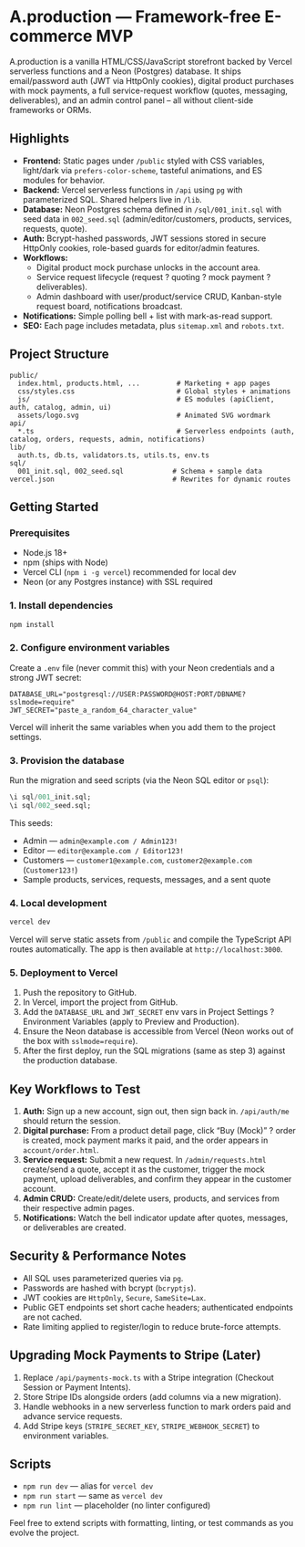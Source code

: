 ﻿# A.production — Framework-free E-commerce MVP

A.production is a vanilla HTML/CSS/JavaScript storefront backed by Vercel serverless functions and a Neon (Postgres) database. It ships email/password auth (JWT via HttpOnly cookies), digital product purchases with mock payments, a full service-request workflow (quotes, messaging, deliverables), and an admin control panel – all without client-side frameworks or ORMs.

## Highlights

- **Frontend:** Static pages under `/public` styled with CSS variables, light/dark via `prefers-color-scheme`, tasteful animations, and ES modules for behavior.
- **Backend:** Vercel serverless functions in `/api` using `pg` with parameterized SQL. Shared helpers live in `/lib`.
- **Database:** Neon Postgres schema defined in `/sql/001_init.sql` with seed data in `002_seed.sql` (admin/editor/customers, products, services, requests, quote).
- **Auth:** Bcrypt-hashed passwords, JWT sessions stored in secure HttpOnly cookies, role-based guards for editor/admin features.
- **Workflows:**
  - Digital product mock purchase unlocks in the account area.
  - Service request lifecycle (request ? quoting ? mock payment ? deliverables).
  - Admin dashboard with user/product/service CRUD, Kanban-style request board, notifications broadcast.
- **Notifications:** Simple polling bell + list with mark-as-read support.
- **SEO:** Each page includes metadata, plus `sitemap.xml` and `robots.txt`.

## Project Structure

```
public/
  index.html, products.html, ...         # Marketing + app pages
  css/styles.css                         # Global styles + animations
  js/                                    # ES modules (apiClient, auth, catalog, admin, ui)
  assets/logo.svg                        # Animated SVG wordmark
api/
  *.ts                                   # Serverless endpoints (auth, catalog, orders, requests, admin, notifications)
lib/
  auth.ts, db.ts, validators.ts, utils.ts, env.ts
sql/
  001_init.sql, 002_seed.sql            # Schema + sample data
vercel.json                             # Rewrites for dynamic routes
```

## Getting Started

### Prerequisites

- Node.js 18+
- npm (ships with Node)
- Vercel CLI (`npm i -g vercel`) recommended for local dev
- Neon (or any Postgres instance) with SSL required

### 1. Install dependencies

```bash
npm install
```

### 2. Configure environment variables

Create a `.env` file (never commit this) with your Neon credentials and a strong JWT secret:

```
DATABASE_URL="postgresql://USER:PASSWORD@HOST:PORT/DBNAME?sslmode=require"
JWT_SECRET="paste_a_random_64_character_value"
```

Vercel will inherit the same variables when you add them to the project settings.

### 3. Provision the database

Run the migration and seed scripts (via the Neon SQL editor or `psql`):

```sql
\i sql/001_init.sql;
\i sql/002_seed.sql;
```

This seeds:

- Admin — `admin@example.com / Admin123!`
- Editor — `editor@example.com / Editor123!`
- Customers — `customer1@example.com`, `customer2@example.com` (`Customer123!`)
- Sample products, services, requests, messages, and a sent quote

### 4. Local development

```bash
vercel dev
```

Vercel will serve static assets from `/public` and compile the TypeScript API routes automatically. The app is then available at `http://localhost:3000`.

### 5. Deployment to Vercel

1. Push the repository to GitHub.
2. In Vercel, import the project from GitHub.
3. Add the `DATABASE_URL` and `JWT_SECRET` env vars in Project Settings ? Environment Variables (apply to Preview and Production).
4. Ensure the Neon database is accessible from Vercel (Neon works out of the box with `sslmode=require`).
5. After the first deploy, run the SQL migrations (same as step 3) against the production database.

## Key Workflows to Test

1. **Auth:** Sign up a new account, sign out, then sign back in. `/api/auth/me` should return the session.
2. **Digital purchase:** From a product detail page, click “Buy (Mock)” ? order is created, mock payment marks it paid, and the order appears in `account/order.html`.
3. **Service request:** Submit a new request. In `/admin/requests.html` create/send a quote, accept it as the customer, trigger the mock payment, upload deliverables, and confirm they appear in the customer account.
4. **Admin CRUD:** Create/edit/delete users, products, and services from their respective admin pages.
5. **Notifications:** Watch the bell indicator update after quotes, messages, or deliverables are created.

## Security & Performance Notes

- All SQL uses parameterized queries via `pg`.
- Passwords are hashed with bcrypt (`bcryptjs`).
- JWT cookies are `HttpOnly`, `Secure`, `SameSite=Lax`.
- Public GET endpoints set short cache headers; authenticated endpoints are not cached.
- Rate limiting applied to register/login to reduce brute-force attempts.

## Upgrading Mock Payments to Stripe (Later)

1. Replace `/api/payments-mock.ts` with a Stripe integration (Checkout Session or Payment Intents).
2. Store Stripe IDs alongside orders (add columns via a new migration).
3. Handle webhooks in a new serverless function to mark orders paid and advance service requests.
4. Add Stripe keys (`STRIPE_SECRET_KEY`, `STRIPE_WEBHOOK_SECRET`) to environment variables.

## Scripts

- `npm run dev` — alias for `vercel dev`
- `npm run start` — same as `vercel dev`
- `npm run lint` — placeholder (no linter configured)

Feel free to extend scripts with formatting, linting, or test commands as you evolve the project.

